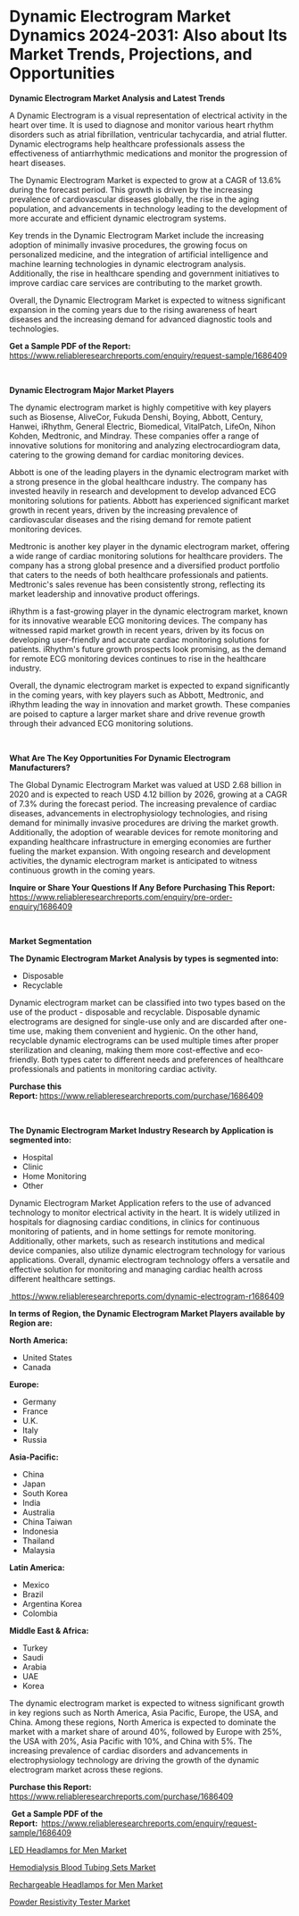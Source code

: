 <p><h1>Dynamic Electrogram Market Dynamics 2024-2031: Also about Its Market Trends, Projections, and Opportunities</h1></p><p><strong>Dynamic Electrogram Market Analysis and Latest Trends</strong></p>
<p><p>A Dynamic Electrogram is a visual representation of electrical activity in the heart over time. It is used to diagnose and monitor various heart rhythm disorders such as atrial fibrillation, ventricular tachycardia, and atrial flutter. Dynamic electrograms help healthcare professionals assess the effectiveness of antiarrhythmic medications and monitor the progression of heart diseases.</p><p>The Dynamic Electrogram Market is expected to grow at a CAGR of 13.6% during the forecast period. This growth is driven by the increasing prevalence of cardiovascular diseases globally, the rise in the aging population, and advancements in technology leading to the development of more accurate and efficient dynamic electrogram systems.</p><p>Key trends in the Dynamic Electrogram Market include the increasing adoption of minimally invasive procedures, the growing focus on personalized medicine, and the integration of artificial intelligence and machine learning technologies in dynamic electrogram analysis. Additionally, the rise in healthcare spending and government initiatives to improve cardiac care services are contributing to the market growth.</p><p>Overall, the Dynamic Electrogram Market is expected to witness significant expansion in the coming years due to the rising awareness of heart diseases and the increasing demand for advanced diagnostic tools and technologies.</p></p>
<p><strong>Get a Sample PDF of the Report:&nbsp;</strong> <a href="https://www.reliableresearchreports.com/enquiry/request-sample/1686409">https://www.reliableresearchreports.com/enquiry/request-sample/1686409</a></p>
<p>&nbsp;</p>
<p><strong>Dynamic Electrogram Major Market Players</strong></p>
<p><p>The dynamic electrogram market is highly competitive with key players such as Biosense, AliveCor, Fukuda Denshi, Boying, Abbott, Century, Hanwei, iRhythm, General Electric, Biomedical, VitalPatch, LifeOn, Nihon Kohden, Medtronic, and Mindray. These companies offer a range of innovative solutions for monitoring and analyzing electrocardiogram data, catering to the growing demand for cardiac monitoring devices.</p><p>Abbott is one of the leading players in the dynamic electrogram market with a strong presence in the global healthcare industry. The company has invested heavily in research and development to develop advanced ECG monitoring solutions for patients. Abbott has experienced significant market growth in recent years, driven by the increasing prevalence of cardiovascular diseases and the rising demand for remote patient monitoring devices.</p><p>Medtronic is another key player in the dynamic electrogram market, offering a wide range of cardiac monitoring solutions for healthcare providers. The company has a strong global presence and a diversified product portfolio that caters to the needs of both healthcare professionals and patients. Medtronic's sales revenue has been consistently strong, reflecting its market leadership and innovative product offerings.</p><p>iRhythm is a fast-growing player in the dynamic electrogram market, known for its innovative wearable ECG monitoring devices. The company has witnessed rapid market growth in recent years, driven by its focus on developing user-friendly and accurate cardiac monitoring solutions for patients. iRhythm's future growth prospects look promising, as the demand for remote ECG monitoring devices continues to rise in the healthcare industry.</p><p>Overall, the dynamic electrogram market is expected to expand significantly in the coming years, with key players such as Abbott, Medtronic, and iRhythm leading the way in innovation and market growth. These companies are poised to capture a larger market share and drive revenue growth through their advanced ECG monitoring solutions.</p></p>
<p>&nbsp;</p>
<p><strong>What Are The Key Opportunities For Dynamic Electrogram Manufacturers?</strong></p>
<p><p>The Global Dynamic Electrogram Market was valued at USD 2.68 billion in 2020 and is expected to reach USD 4.12 billion by 2026, growing at a CAGR of 7.3% during the forecast period. The increasing prevalence of cardiac diseases, advancements in electrophysiology technologies, and rising demand for minimally invasive procedures are driving the market growth. Additionally, the adoption of wearable devices for remote monitoring and expanding healthcare infrastructure in emerging economies are further fueling the market expansion. With ongoing research and development activities, the dynamic electrogram market is anticipated to witness continuous growth in the coming years.</p></p>
<p><strong>Inquire or Share Your Questions If Any Before Purchasing This Report:</strong> <a href="https://www.reliableresearchreports.com/enquiry/pre-order-enquiry/1686409">https://www.reliableresearchreports.com/enquiry/pre-order-enquiry/1686409</a></p>
<p>&nbsp;</p>
<p><strong>Market Segmentation</strong></p>
<p><strong>The Dynamic Electrogram Market Analysis by types is segmented into:</strong></p>
<p><ul><li>Disposable</li><li>Recyclable</li></ul></p>
<p><p>Dynamic electrogram market can be classified into two types based on the use of the product - disposable and recyclable. Disposable dynamic electrograms are designed for single-use only and are discarded after one-time use, making them convenient and hygienic. On the other hand, recyclable dynamic electrograms can be used multiple times after proper sterilization and cleaning, making them more cost-effective and eco-friendly. Both types cater to different needs and preferences of healthcare professionals and patients in monitoring cardiac activity.</p></p>
<p><strong>Purchase this Report:&nbsp;</strong><a href="https://www.reliableresearchreports.com/purchase/1686409">https://www.reliableresearchreports.com/purchase/1686409</a></p>
<p>&nbsp;</p>
<p><strong>The Dynamic Electrogram Market Industry Research by Application is segmented into:</strong></p>
<p><ul><li>Hospital</li><li>Clinic</li><li>Home Monitoring</li><li>Other</li></ul></p>
<p><p>Dynamic Electrogram Market Application refers to the use of advanced technology to monitor electrical activity in the heart. It is widely utilized in hospitals for diagnosing cardiac conditions, in clinics for continuous monitoring of patients, and in home settings for remote monitoring. Additionally, other markets, such as research institutions and medical device companies, also utilize dynamic electrogram technology for various applications. Overall, dynamic electrogram technology offers a versatile and effective solution for monitoring and managing cardiac health across different healthcare settings.</p></p>
<p><a href="https://www.reliableresearchreports.com/dynamic-electrogram-r1686409">&nbsp;https://www.reliableresearchreports.com/dynamic-electrogram-r1686409</a></p>
<p><strong>In terms of Region, the Dynamic Electrogram Market Players available by Region are:</strong></p>
<p>
    <p> <strong> North America: </strong>
        <ul>
            <li>United States</li>
            <li>Canada</li>
        </ul>
        </p> 
    <p> <strong> Europe: </strong>
        <ul>
            <li>Germany</li>
            <li>France</li>
            <li>U.K.</li>
            <li>Italy</li>
            <li>Russia</li>
        </ul>
        </p> 
    <p> <strong> Asia-Pacific: </strong>
        <ul>
            <li>China</li>
            <li>Japan</li>
            <li>South Korea</li>
            <li>India</li>
            <li>Australia</li>
            <li>China Taiwan</li>
            <li>Indonesia</li>
            <li>Thailand</li>
            <li>Malaysia</li>
        </ul>
        </p> 
    <p> <strong> Latin America: </strong>
        <ul>
            <li>Mexico</li>
            <li>Brazil</li>
            <li>Argentina Korea</li>
            <li>Colombia</li>
        </ul>
        </p> 
    <p> <strong> Middle East & Africa: </strong>
        <ul>
            <li>Turkey</li>
            <li>Saudi</li>
            <li>Arabia</li>
            <li>UAE</li>
            <li>Korea</li>
        </ul>
    </p>
    </p>
<p><p>The dynamic electrogram market is expected to witness significant growth in key regions such as North America, Asia Pacific, Europe, the USA, and China. Among these regions, North America is expected to dominate the market with a market share of around 40%, followed by Europe with 25%, the USA with 20%, Asia Pacific with 10%, and China with 5%. The increasing prevalence of cardiac disorders and advancements in electrophysiology technology are driving the growth of the dynamic electrogram market across these regions.</p></p>
<p><strong>Purchase this Report: </strong><a href="https://www.reliableresearchreports.com/purchase/1686409">https://www.reliableresearchreports.com/purchase/1686409</a></p>
<p>&nbsp;<strong>Get a Sample PDF of the Report:&nbsp;&nbsp;</strong><a href="https://www.reliableresearchreports.com/enquiry/request-sample/1686409">https://www.reliableresearchreports.com/enquiry/request-sample/1686409</a></p>
<p><strong></strong></p>
<p><p><a href="https://github.com/qndifksd5/Market-Research-Report-List-1/blob/main/led-headlamps-for-men-market.md">LED Headlamps for Men Market</a></p><p><a href="https://medium.com/@bernadette.hunter4468/hemodialysis-blood-tubing-sets-market-global-market-share-and-ranking-overall-sales-and-demand-0e5b7c16f4db">Hemodialysis Blood Tubing Sets Market</a></p><p><a href="https://github.com/JameTravis/Market-Research-Report-List-6/blob/main/rechargeable-headlamps-for-men-market.md">Rechargeable Headlamps for Men Market</a></p><p><a href="https://medium.com/@chellamarie1961/global-powder-resistivity-tester-market-size-is-expected-to-reach-at-a-cagr-of-9-1-f94709045fa1">Powder Resistivity Tester Market</a></p></p>